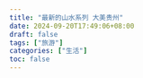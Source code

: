 ```yaml
---
title: "最新的山水系列 大美贵州"
date: 2024-09-20T17:49:06+08:00
draft: false
tags: ["旅游"]
categories: ["生活"]
toc: false
---
```






